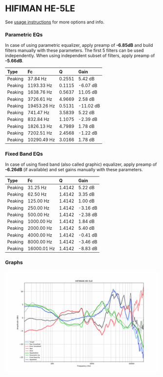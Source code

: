 # HIFIMAN HE-5LE
See [usage instructions](https://github.com/jaakkopasanen/AutoEq#usage) for more options and info.

### Parametric EQs
In case of using parametric equalizer, apply preamp of **-6.85dB** and build filters manually
with these parameters. The first 5 filters can be used independently.
When using independent subset of filters, apply preamp of **-5.66dB**.

| Type    | Fc          |      Q | Gain      |
|:--------|:------------|:-------|:----------|
| Peaking | 37.84 Hz    | 0.2551 | 5.42 dB   |
| Peaking | 1193.33 Hz  | 0.1115 | -6.07 dB  |
| Peaking | 1638.76 Hz  | 0.5637 | 11.05 dB  |
| Peaking | 3726.61 Hz  | 4.9669 | 2.58 dB   |
| Peaking | 19453.26 Hz | 0.5131 | -11.02 dB |
| Peaking | 741.47 Hz   | 3.5839 | 5.22 dB   |
| Peaking | 832.84 Hz   | 1.1075 | -2.39 dB  |
| Peaking | 1826.13 Hz  | 4.7989 | 1.78 dB   |
| Peaking | 7202.51 Hz  | 2.4568 | -1.22 dB  |
| Peaking | 10290.49 Hz | 3.0166 | 1.78 dB   |

### Fixed Band EQs
In case of using fixed band (also called graphic) equalizer, apply preamp of **-6.26dB**
(if available) and set gains manually with these parameters.

| Type    | Fc          |      Q | Gain     |
|:--------|:------------|:-------|:---------|
| Peaking | 31.25 Hz    | 1.4142 | 5.22 dB  |
| Peaking | 62.50 Hz    | 1.4142 | 3.35 dB  |
| Peaking | 125.00 Hz   | 1.4142 | 1.00 dB  |
| Peaking | 250.00 Hz   | 1.4142 | -3.16 dB |
| Peaking | 500.00 Hz   | 1.4142 | -2.38 dB |
| Peaking | 1000.00 Hz  | 1.4142 | 1.84 dB  |
| Peaking | 2000.00 Hz  | 1.4142 | 5.40 dB  |
| Peaking | 4000.00 Hz  | 1.4142 | -0.41 dB |
| Peaking | 8000.00 Hz  | 1.4142 | -3.46 dB |
| Peaking | 16000.01 Hz | 1.4142 | -8.83 dB |

### Graphs
![](./HIFIMAN%20HE-5LE.png)